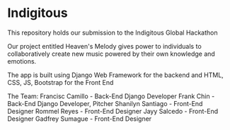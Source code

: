 # Indigitous

This repository holds our submission to the Indigitous Global Hackathon

Our project entitled Heaven's Melody gives power to individuals to collaboratively create new music powered by their own knowledge and emotions.

The app is built using Django Web Framework for the backend and HTML, CSS, JS, Bootstrap for the Front End

The Team:
Francisc Camillo - Back-End Django Developer
Frank Chin - Back-End Django Developer, Pitcher
Shanilyn Santiago - Front-End Designer
Rommel Reyes - Front-End Designer
Jayy Salcedo - Front-End Designer
Gadfrey Sumague - Front-End Designer
